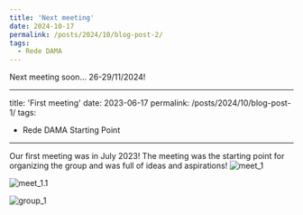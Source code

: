 ```yaml
---
title: 'Next meeting'
date: 2024-10-17
permalink: /posts/2024/10/blog-post-2/
tags:
  - Rede DAMA
---
```


Next meeting soon... 26-29/11/2024!


---
title: 'First meeting'
date: 2023-06-17
permalink: /posts/2024/10/blog-post-1/
tags:
  - Rede DAMA Starting Point
---

Our first meeting was in July 2023! The meeting was the starting point for organizing the group and was full of ideas and aspirations!
![meet_1](https://rededama.github.io/images/meet_1.jpg)

![meet_1.1](https://rededama.github.io/images/meet_1.1.jpg)

![group_1](https://rededama.github.io/images/group_1.jpg)
